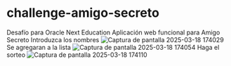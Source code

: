 # challenge-amigo-secreto
Desafío para Oracle Next Education 
Aplicación web funcional para Amigo Secreto
Introduzca los nombres
![Captura de pantalla 2025-03-18 174029](https://github.com/user-attachments/assets/1b970028-59a1-4362-bef0-cc78a559e7c8)
Se agregaran a la lista
![Captura de pantalla 2025-03-18 174054](https://github.com/user-attachments/assets/708f1ba0-e049-4a3b-9edb-ba73a79cbf7c)
Haga el sorteo
![Captura de pantalla 2025-03-18 174110](https://github.com/user-attachments/assets/6dc2500a-6839-4b10-afec-00eb45f8f423)
